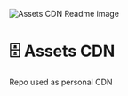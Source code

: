 ![Assets CDN Readme image](https://i.ibb.co/CBPYWB5/Assets-Cdn-readme.png)

# 🗄 Assets CDN
Repo used as personal CDN
